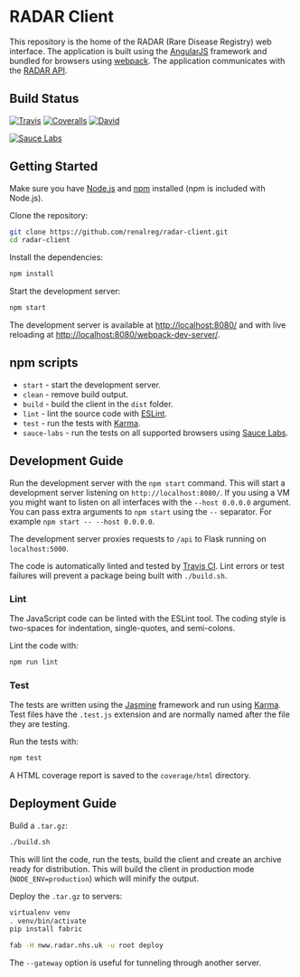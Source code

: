 # RADAR Client

This repository is the home of the RADAR (Rare Disease Registry) web interface.
The application is built using the [AngularJS](https://angularjs.org/) framework and bundled for browsers using [webpack](https://webpack.github.io/).
The application communicates with the [RADAR API](https://github.com/renalreg/radar).

## Build Status

[![Travis](https://img.shields.io/travis/renalreg/radar-client/master.svg)](https://travis-ci.org/renalreg/radar-client) [![Coveralls](https://img.shields.io/coveralls/renalreg/radar-client.svg)](https://coveralls.io/github/renalreg/radar-client) [![David](https://img.shields.io/david/dev/renalreg/radar-client.svg)](https://david-dm.org/renalreg/radar-client?type=dev)

[![Sauce Labs](https://saucelabs.com/browser-matrix/radar.svg)](https://saucelabs.com/u/radar)

## Getting Started

Make sure you have [Node.js](https://nodejs.org/) and [npm](https://www.npmjs.com/) installed (npm is included with Node.js).

Clone the repository:

```sh
git clone https://github.com/renalreg/radar-client.git
cd radar-client
```

Install the dependencies:

```sh
npm install
```

Start the development server:

```sh
npm start
```

The development server is available at [http://localhost:8080/](http://localhost:8080/) and with live reloading at [http://localhost:8080/webpack-dev-server/](http://localhost:8080/webpack-dev-server/).

## npm scripts

* `start` - start the development server.
* `clean` - remove build output.
* `build` - build the client in the `dist` folder.
* `lint` - lint the source code with [ESLint](http://eslint.org/).
* `test` - run the tests with [Karma](https://karma-runner.github.io/).
* `sauce-labs` - run the tests on all supported browsers using [Sauce Labs](https://saucelabs.com/).

## Development Guide

Run the development server with the `npm start` command.
This will start a development server listening on `http://localhost:8080/`.
If you using a VM you might want to listen on all interfaces with the `--host 0.0.0.0` argument.
You can pass extra arguments to `npm start` using the `--` separator.
For example `npm start -- --host 0.0.0.0`.

The development server proxies requests to `/api` to Flask running on `localhost:5000`.

The code is automatically linted and tested by [Travis CI](https://travis-ci.org/).
Lint errors or test failures will prevent a package being built with `./build.sh`.

### Lint

The JavaScript code can be linted with the ESLint tool.
The coding style is two-spaces for indentation, single-quotes, and semi-colons.

Lint the code with:

```sh
npm run lint
```

### Test

The tests are written using the [Jasmine](http://jasmine.github.io/) framework and run using [Karma](https://karma-runner.github.io/).
Test files have the `.test.js` extension and are normally named after the file they are testing.

Run the tests with:

```sh
npm test
```

A HTML coverage report is saved to the `coverage/html` directory.

## Deployment Guide

Build a `.tar.gz`:

```sh
./build.sh
```

This will lint the code, run the tests, build the client and create an archive ready for distribution. This will build the client in production mode (`NODE_ENV=production`) which will minify the output.

Deploy the `.tar.gz` to servers:

```sh
virtualenv venv
. venv/bin/activate
pip install fabric

fab -H nww.radar.nhs.uk -u root deploy
```

The `--gateway` option is useful for tunneling through another server.
